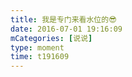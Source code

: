 ```yaml
---
title: 我是专门来看水位的😎
date: 2016-07-01 19:16:09
mCategories: [说说]
type: moment
time: t191609
---
```


<div id="pics-20160701191609"></div>

<script src="/lib/moment/pics.js"></script>
<script>
var data = [
    {"link": "2016-07-01_000000.jpeg", "type": "shuoshuo"}
];
picsRender(data, "pics-20160701191609");
</script>

